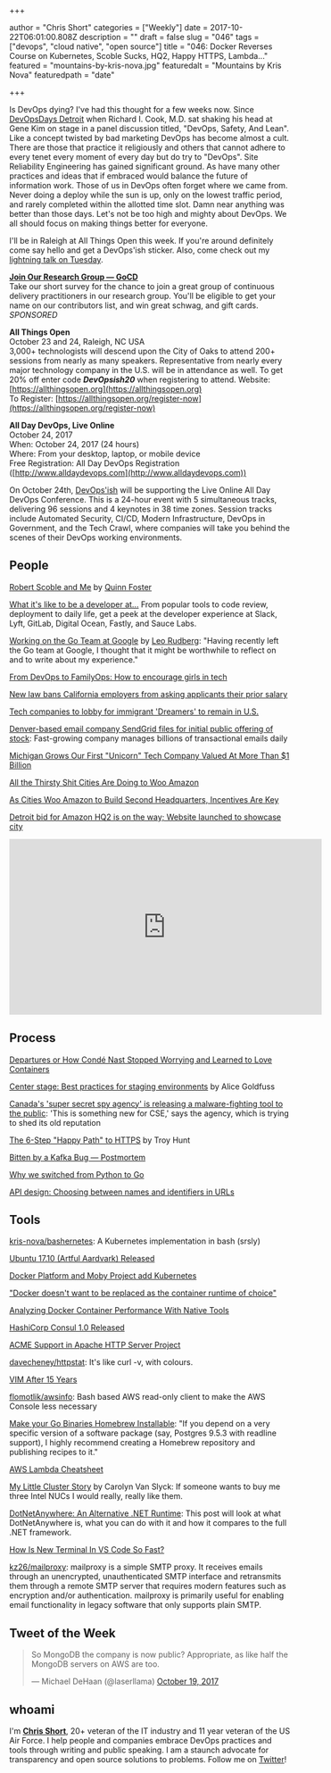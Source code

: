 +++

author = "Chris Short"
categories = ["Weekly"]
date = 2017-10-22T06:01:00.808Z
description = ""
draft = false
slug = "046"
tags = ["devops", "cloud native", "open source"]
title = "046: Docker Reverses Course on Kubernetes, Scoble Sucks, HQ2, Happy HTTPS, Lambda..."
featured = "mountains-by-kris-nova.jpg"
featuredalt = "Mountains by Kris Nova"
featuredpath = "date"

+++

Is DevOps dying? I've had this thought for a few weeks now. Since [DevOpsDays Detroit](https://www.devopsdays.org/events/2017-detroit/welcome/) when Richard I. Cook, M.D. sat shaking his head at Gene Kim on stage in a panel discussion titled, "DevOps, Safety, And Lean". Like a concept twisted by bad marketing DevOps has become almost a cult. There are those that practice it religiously and others that cannot adhere to every tenet every moment of every day but do try to "DevOps". Site Reliability Engineering has gained significant ground. As have many other practices and ideas that if embraced would balance the future of information work. Those of us in DevOps often forget where we came from. Never doing a deploy while the sun is up, only on the lowest traffic period, and rarely completed within the allotted time slot. Damn near anything was better than those days. Let's not be too high and mighty about DevOps. We all should focus on making things better for everyone.

I'll be in Raleigh at All Things Open this week. If you're around definitely come say hello and get a DevOps'ish sticker. Also, come check out my [lightning talk on Tuesday](https://allthingsopen.org/lightning-talks-hosted-by-opensource-com/).

[**Join Our Research Group — GoCD**](https://docs.google.com/forms/d/e/1FAIpQLSdsxfQbVbuVVRizNaDmD1_6nyyG5WNn4pKtfHElzO9kblnz5Q/viewform)  
Take our short survey for the chance to join a great group of continuous delivery practitioners in our research group. You'll be eligible to get your name on our contributors list, and win great schwag, and gift cards. *SPONSORED*

**All Things Open**  
October 23 and 24, Raleigh, NC USA  
3,000+ technologists will descend upon the City of Oaks to attend 200+ sessions from nearly as many speakers. Representative from nearly every major technology company in the U.S. will be in attendance as well.
To get 20% off enter code ***DevOpsish20*** when registering to attend.
Website: [https://allthingsopen.org](https://allthingsopen.org)  
To Register: [https://allthingsopen.org/register-now](https://allthingsopen.org/register-now)

**All Day DevOps, Live Online**  
October 24, 2017  
When: October 24, 2017 (24 hours)  
Where: From your desktop, laptop, or mobile device  
Free Registration: All Day DevOps Registration ([http://www.alldaydevops.com](http://www.alldaydevops.com))

On October 24th, [DevOps'ish](https://devopsish.com) will be supporting the Live Online All Day DevOps Conference. This is a 24-hour event with 5 simultaneous tracks, delivering 96 sessions and 4 keynotes in 38 time zones. Session tracks include Automated Security, CI/CD, Modern Infrastructure, DevOps in Government, and the Tech Crawl, where companies will take you behind the scenes of their DevOps working environments.

## People

[Robert Scoble and Me](https://medium.com/@quinnnorton/robert-scoble-and-me-9b14ee92fffb) by [Quinn Foster](undefined)

[What it's like to be a developer at...](https://increment.com/development/what-its-like-to-be-a-developer-at/) From popular tools to code review, deployment to daily life, get a peek at the developer experience at Slack, Lyft, GitLab, Digital Ocean, Fastly, and Sauce Labs.

[Working on the Go Team at Google](https://medium.com/@ljrudberg/working-on-the-go-team-at-google-917b2c8d35ff) by [Leo Rudberg](undefined): "Having recently left the Go team at Google, I thought that it might be worthwhile to reflect on and to write about my experience."

[From DevOps to FamilyOps: How to encourage girls in tech](https://techbeacon.com/devops-familyops-how-encourage-girls-tech)

[New law bans California employers from asking applicants their prior salary](http://m.sfgate.com/business/networth/article/New-law-bans-California-employers-from-asking-12274431.php)

[Tech companies to lobby for immigrant 'Dreamers' to remain in U.S.](http://www.reuters.com/article/us-usa-immigration-dreamers/tech-companies-to-lobby-for-immigrant-dreamers-to-remain-in-u-s-idUSKBN1CP03Z)

[Denver-based email company SendGrid files for initial public offering of stock](http://www.denverpost.com/2017/10/19/sendgrid-filing-for-ipo/): Fast-growing company manages billions of transactional emails daily

[Michigan Grows Our First "Unicorn" Tech Company Valued At More Than $1 Billion](http://www.dailydetroit.com/2017/10/18/michigan-grows-first-unicorn-tech-company-valued-1-billion/)

[All the Thirsty Shit Cities Are Doing to Woo Amazon](https://splinternews.com/all-the-thirsty-shit-cities-are-doing-to-woo-amazon-1819683162)

[As Cities Woo Amazon to Build Second Headquarters, Incentives Are Key](https://www.wsj.com/articles/amazon-has-honed-its-site-hunting-expertise-with-in-house-team-1508405401)

[Detroit bid for Amazon HQ2 is on the way; Website launched to showcase city](http://www.wxyz.com/news/detroit-bid-for-amazon-hq2-is-on-the-way-website-launched-to-showcase-city)

<center><iframe width="560" height="315" src="https://www.youtube.com/embed/DO4J_PC1b5M" frameborder="0" allowfullscreen></iframe></center>

## Process

[Departures or How Condé Nast Stopped Worrying and Learned to Love Containers](https://technology.condenast.com/story/departures-building-a-docker-container-based-deployment-platform-at-conde-nast)

[Center stage: Best practices for staging environments](https://increment.com/development/center-stage-best-practices-for-staging-environments/) by Alice Goldfuss

[Canada's 'super secret spy agency' is releasing a malware-fighting tool to the public](http://www.cbc.ca/news/technology/cse-canada-cyber-spy-malware-assemblyline-open-source-1.4361728): 'This is something new for CSE,' says the agency, which is trying to shed its old reputation

[The 6-Step "Happy Path" to HTTPS](https://www.troyhunt.com/the-6-step-happy-path-to-https/) by Troy Hunt

[Bitten by a Kafka Bug — Postmortem](https://honeycomb.io/blog/2017/10/bitten-by-a-kafka-bug---postmortem/)

[Why we switched from Python to Go](https://getstream.io/blog/switched-python-go/)

[API design: Choosing between names and identifiers in URLs](https://cloudplatform.googleblog.com/2017/10/API-design-choosing-between-names-and-identifiers-in-URLs.html)

## Tools

[kris-nova/bashernetes](https://github.com/kris-nova/bashernetes): A Kubernetes implementation in bash (srsly)

[Ubuntu 17.10 (Artful Aardvark) Released](http://releases.ubuntu.com/17.10/)

[Docker Platform and Moby Project add Kubernetes](https://blog.docker.com/2017/10/kubernetes-docker-platform-and-moby-project/)

["Docker doesn't want to be replaced as the container runtime of choice"](https://jaxenter.com/docker-captain-coleman-interview-138098.html)

[Analyzing Docker Container Performance With Native Tools](https://crate.io/a/analyzing-docker-container-performance-native-tools/)

[HashiCorp Consul 1.0 Released](https://www.hashicorp.com/blog/hashicorp-consul-1-0)

[ACME Support in Apache HTTP Server Project](https://letsencrypt.org/2017/10/17/acme-support-in-apache-httpd.html)

[davecheney/httpstat](https://github.com/davecheney/httpstat): It's like curl -v, with colours.

[VIM After 15 Years](https://statico.github.io/vim3.html)

[flomotlik/awsinfo](https://github.com/flomotlik/awsinfo): Bash based AWS read-only client to make the AWS Console less necessary

[Make your Go Binaries Homebrew Installable](https://kev.inburke.com/kevin/install-homebrew-go/): "If you depend on a very specific version of a software package (say, Postgres 9.5.3 with readline support), I highly recommend creating a Homebrew repository and publishing recipes to it."

[AWS Lambda Cheatsheet](https://github.com/srcecde/aws-lambda-cheatsheet/blob/master/README.md)

[My Little Cluster Story](http://carolynvanslyck.com/blog/2017/10/my-little-cluster/) by Carolyn Van Slyck: If someone wants to buy me three Intel NUCs I would really, really like them.

[DotNetAnywhere: An Alternative .NET Runtime](http://mattwarren.org/2017/10/19/DotNetAnywhere-an-Alternative-.NET-Runtime/): This post will look at what DotNetAnywhere is, what you can do with it and how it compares to the full .NET framework.

[How Is New Terminal In VS Code So Fast?](https://codeburst.io/source-reading-how-is-new-terminal-in-vs-code-so-fast-10a40f7f8792)

[kz26/mailproxy](https://github.com/kz26/mailproxy): mailproxy is a simple SMTP proxy. It receives emails through an unencrypted, unauthenticated SMTP interface and retransmits them through a remote SMTP server that requires modern features such as encryption and/or authentication. mailproxy is primarily useful for enabling email functionality in legacy software that only supports plain SMTP.

## Tweet of the Week

<blockquote class="twitter-tweet" data-lang="en"><p lang="en" dir="ltr">So MongoDB the company is now public? Appropriate, as like half the MongoDB servers on AWS are too.</p>&mdash; Michael DeHaan (@laserllama) <a href="https://twitter.com/laserllama/status/921155261263499264?ref_src=twsrc%5Etfw">October 19, 2017</a></blockquote>
<script async src="https://platform.twitter.com/widgets.js" charset="utf-8"></script>

## whoami

I'm [**Chris Short**](https://chrisshort.net), 20+ veteran of the IT industry and 11 year veteran of the US Air Force. I help people and companies embrace DevOps practices and tools through writing and public speaking. I am a staunch advocate for transparency and open source solutions to problems. Follow me on [Twitter](https://twitter.com/ChrisShort)!
